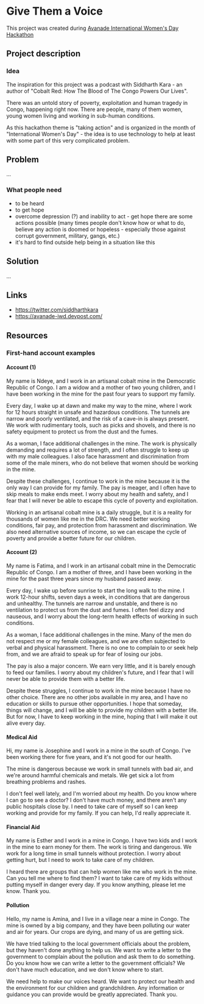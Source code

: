 # Give Them a Voice

This project was created during [Avanade International Women's Day Hackathon](https://avanade-iwd.devpost.com/)

## Project description

### Idea

The inspiration for this project was a podcast with Siddharth Kara - an author of "Cobalt Red: How The Blood of The Congo Powers Our Lives".

There was an untold story of poverty, exploitation and human tragedy in Congo, happening right now. There are people, many of them women, young women living and working in sub-human conditions.

As this hackathon theme is "taking action" and is organized in the month of "International Women's Day" - the idea is to use technology to help at least with some part of this very complicated problem.

## Problem

...

### What people need

- to be heard
- to get hope
- overcome depression (?) and inability to act - get hope there are some actions possible (many times people don't know how or what to do, believe any action is doomed or hopeless - especially those against corrupt government, military, gangs, etc.)
- it's hard to find outside help being in a situation like this

## Solution

...

## Links

- https://twitter.com/siddharthkara
- https://avanade-iwd.devpost.com/

## Resources

### First-hand account examples

#### Account (1)

My name is Ndeye, and I work in an artisanal cobalt mine in the Democratic Republic of Congo. I am a widow and a mother of two young children, and I have been working in the mine for the past four years to support my family.

Every day, I wake up at dawn and make my way to the mine, where I work for 12 hours straight in unsafe and hazardous conditions. The tunnels are narrow and poorly ventilated, and the risk of a cave-in is always present. We work with rudimentary tools, such as picks and shovels, and there is no safety equipment to protect us from the dust and the fumes.

As a woman, I face additional challenges in the mine. The work is physically demanding and requires a lot of strength, and I often struggle to keep up with my male colleagues. I also face harassment and discrimination from some of the male miners, who do not believe that women should be working in the mine.

Despite these challenges, I continue to work in the mine because it is the only way I can provide for my family. The pay is meager, and I often have to skip meals to make ends meet. I worry about my health and safety, and I fear that I will never be able to escape this cycle of poverty and exploitation.

Working in an artisanal cobalt mine is a daily struggle, but it is a reality for thousands of women like me in the DRC. We need better working conditions, fair pay, and protection from harassment and discrimination. We also need alternative sources of income, so we can escape the cycle of poverty and provide a better future for our children.

#### Account (2)

My name is Fatima, and I work in an artisanal cobalt mine in the Democratic Republic of Congo. I am a mother of three, and I have been working in the mine for the past three years since my husband passed away.

Every day, I wake up before sunrise to start the long walk to the mine. I work 12-hour shifts, seven days a week, in conditions that are dangerous and unhealthy. The tunnels are narrow and unstable, and there is no ventilation to protect us from the dust and fumes. I often feel dizzy and nauseous, and I worry about the long-term health effects of working in such conditions.

As a woman, I face additional challenges in the mine. Many of the men do not respect me or my female colleagues, and we are often subjected to verbal and physical harassment. There is no one to complain to or seek help from, and we are afraid to speak up for fear of losing our jobs.

The pay is also a major concern. We earn very little, and it is barely enough to feed our families. I worry about my children's future, and I fear that I will never be able to provide them with a better life.

Despite these struggles, I continue to work in the mine because I have no other choice. There are no other jobs available in my area, and I have no education or skills to pursue other opportunities. I hope that someday, things will change, and I will be able to provide my children with a better life. But for now, I have to keep working in the mine, hoping that I will make it out alive every day.

#### Medical Aid

Hi, my name is Josephine and I work in a mine in the south of Congo. I've been working there for five years, and it's not good for our health.

The mine is dangerous because we work in small tunnels with bad air, and we're around harmful chemicals and metals. We get sick a lot from breathing problems and rashes.

I don't feel well lately, and I'm worried about my health. Do you know where I can go to see a doctor? I don't have much money, and there aren't any public hospitals close by. I need to take care of myself so I can keep working and provide for my family. If you can help, I'd really appreciate it.

#### Financial Aid

My name is Esther and I work in a mine in Congo. I have two kids and I work in the mine to earn money for them. The work is tiring and dangerous. We work for a long time in small tunnels without protection. I worry about getting hurt, but I need to work to take care of my children.

I heard there are groups that can help women like me who work in the mine. Can you tell me where to find them? I want to take care of my kids without putting myself in danger every day. If you know anything, please let me know. Thank you.

#### Pollution

Hello, my name is Amina, and I live in a village near a mine in Congo. The mine is owned by a big company, and they have been polluting our water and air for years. Our crops are dying, and many of us are getting sick.

We have tried talking to the local government officials about the problem, but they haven't done anything to help us. We want to write a letter to the government to complain about the pollution and ask them to do something. Do you know how we can write a letter to the government officials? We don't have much education, and we don't know where to start.

We need help to make our voices heard. We want to protect our health and the environment for our children and grandchildren. Any information or guidance you can provide would be greatly appreciated. Thank you.